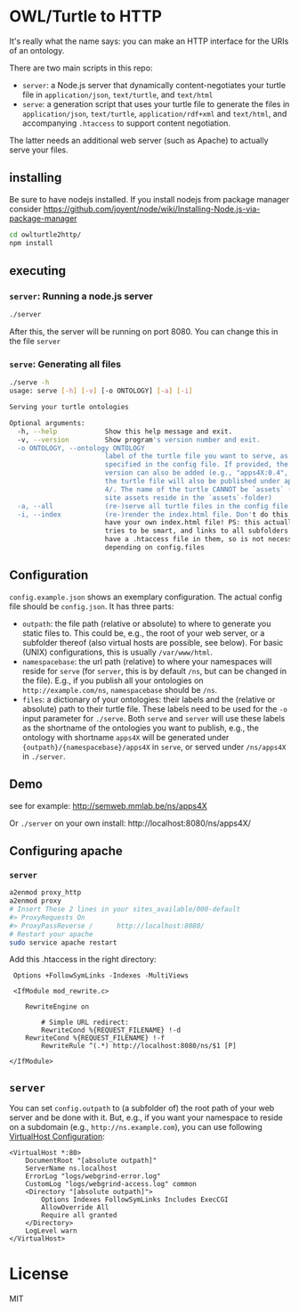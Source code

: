 # OWL/Turtle to HTTP

It's really what the name says: you can make an HTTP interface for the URIs of an ontology.

There are two main scripts in this repo:
* `server`: 
    a Node.js server that dynamically content-negotiates your turtle file in `application/json`, `text/turtle`, and `text/html`
* `serve`: 
    a generation script that uses your turtle file to generate the files in `application/json`, `text/turtle`, `application/rdf+xml` and `text/html`,
    and accompanying `.htaccess` to support content negotiation.

The latter needs an additional web server (such as Apache) to actually serve your files.

## installing

Be sure to have nodejs installed.
If you install nodejs from package manager consider https://github.com/joyent/node/wiki/Installing-Node.js-via-package-manager

```bash
cd owlturtle2http/
npm install
```

## executing

### `server`: Running a node.js server

```bash
./server
```

After this, the server will be running on port 8080. You can change this in the file `server`

### `serve`: Generating all files

```bash
./serve -h
usage: serve [-h] [-v] [-o ONTOLOGY] [-a] [-i]

Serving your turtle ontologies

Optional arguments:
  -h, --help            Show this help message and exit.
  -v, --version         Show program's version number and exit.
  -o ONTOLOGY, --ontology ONTOLOGY
                        label of the turtle file you want to serve, as
                        specified in the config file. If provided, the
                        version can also be added (e.g., "apps4X:0.4", if so,
                        the turtle file will also be published under apps4X/0.
                        4/. The name of the turtle CANNOT be `assets` (as all
                        site assets reside in the `assets`-folder)
  -a, --all             (re-)serve all turtle files in the config file
  -i, --index           (re-)render the index.html file. Don't do this if you
                        have your own index.html file! PS: this actually
                        tries to be smart, and links to all subfolders that
                        have a .htaccess file in them, so is not necessarily
                        depending on config.files
```

## Configuration

`config.example.json` shows an exemplary configuration. The actual config file should be `config.json`.
It has three parts:

* `outpath`: 
    the file path (relative or absolute) to where to generate you static files to.
    This could be, e.g., the root of your web server, or a subfolder thereof (also virtual hosts are possible, see below).
    For basic (UNIX) configurations, this is usually `/var/www/html`.
* `namespacebase`: 
    the url path (relative) to where your namespaces will reside for `serve`
    (for `server`, this is by default `/ns`, but can be changed in the file).
    E.g., if you publish all your ontologies on `http://example.com/ns`,
    `namespacebase` should be `/ns`.
* `files`:
    a dictionary of your ontologies: their labels and the (relative or absolute) path to their turtle file.
    These labels need to be used for the `-o` input parameter for `./serve`.
    Both `serve` and `server` will use these labels as the shortname of the ontologies you want to publish,
    e.g., the ontology with shortname `apps4X` will be generated under `{outpath}/{namespacebase}/apps4X` in `serve`,
    or served under `/ns/apps4X` in `./server`. 

## Demo

see for example: http://semweb.mmlab.be/ns/apps4X

Or `./server` on your own install: http://localhost:8080/ns/apps4X/

## Configuring apache

### `server`

```bash
a2enmod proxy_http
a2enmod proxy
# Insert These 2 lines in your sites_available/000-default 
#> ProxyRequests On
#> ProxyPassReverse /      http://localhost:8080/
# Restart your apache
sudo service apache restart

```

Add this .htaccess in the right directory:
```htaccess
 Options +FollowSymLinks -Indexes -MultiViews
    
 <IfModule mod_rewrite.c>
        
 	RewriteEngine on
        
        # Simple URL redirect:
        RewriteCond %{REQUEST_FILENAME} !-d
	RewriteCond %{REQUEST_FILENAME} !-f
        RewriteRule ^(.*) http://localhost:8080/ns/$1 [P]

</IfModule>
```

## `server`

You can set `config.outpath` to (a subfolder of) the root path of your web server and be done with it.
But, e.g., if you want your namespace to reside on a subdomain (e.g., `http://ns.example.com`),
you can use following [VirtualHost Configuration](https://httpd.apache.org/docs/2.4/vhosts/):

```
<VirtualHost *:80>
    DocumentRoot "[absolute outpath]"
    ServerName ns.localhost
    ErrorLog "logs/webgrind-error.log"
    CustomLog "logs/webgrind-access.log" common
    <Directory "[absolute outpath]">
        Options Indexes FollowSymLinks Includes ExecCGI
        AllowOverride All
        Require all granted
    </Directory>
    LogLevel warn
</VirtualHost>
```

# License

MIT
